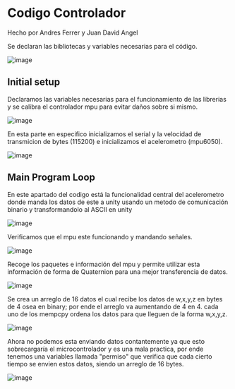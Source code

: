 # Codigo Controlador

Hecho por Andres Ferrer y Juan David Angel

Se declaran las bibliotecas y variables necesarias para el código.


![image](https://user-images.githubusercontent.com/71991263/197092736-65428f58-2f3a-4b32-bcb5-bc02d5b90f22.png)



## Initial setup

Declaramos las variables necesarias para el funcionamiento de las librerias y se calibra el controlador mpu para evitar daños sobre si mismo.

![image](https://user-images.githubusercontent.com/71991263/197093560-76c84493-8eb7-46e8-ba59-a26b340fb051.png)

En esta parte en especifico inicializamos el serial y la velocidad de transmicion de bytes (115200) e inicializamos el acelerometro (mpu6050).

![image](https://user-images.githubusercontent.com/71991263/197093990-166229b0-f28a-4496-ae48-7385505b15d8.png)



## Main Program Loop

En este apartado del codigo está la funcionalidad central del acelerometro donde manda los datos de este a unity usando un metodo de comunicación binario y transformandolo al ASCII en unity

![image](https://user-images.githubusercontent.com/71991263/197095790-8049cff3-5088-4dda-a7f9-2ff24ebb8d8e.png)

Verificamos que el mpu este funcionando y mandando señales.

![image](https://user-images.githubusercontent.com/71991263/197095716-9a69e05b-ecc5-4a9a-bf1e-13dd38a6d955.png)

Recoge los paquetes e información del mpu y permite utilizar esta información de forma de Quaternion para una mejor transferencia de datos.

![image](https://user-images.githubusercontent.com/71991263/197096536-f8a7b9f5-8586-4b50-aa80-cba1707d7013.png)

Se crea un arreglo de 16 datos el cual recibe los datos de w,x,y,z en bytes de 4 osea en binary; por ende el arreglo va aumentando de 4 en 4.
cada uno de los mempcpy ordena los datos para que lleguen de la forma w,x,y,z.

![image](https://user-images.githubusercontent.com/71991263/197097104-4dd6a2db-156b-40c8-9277-9932465c2a01.png)

Ahora no podemos esta enviando datos contantemente ya que esto sobrecargaría el microcontrolador y es una mala practica, por ende tenemos una variables llamada "permiso" que verifica que cada cierto tiempo se envien estos datos, siendo un arreglo de 16 bytes.

![image](https://user-images.githubusercontent.com/71991263/197097690-3b5b64f7-e8b1-41c5-b918-feef0f9101e5.png)





